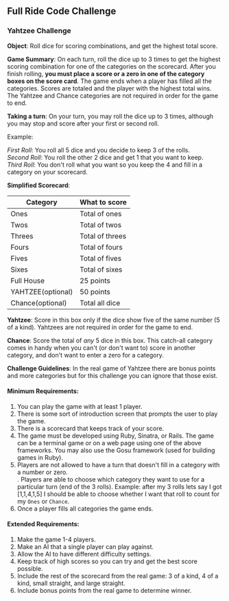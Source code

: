 ## Full Ride Code Challenge

### Yahtzee Challenge

**Object**: Roll dice for scoring combinations, and get the highest total score.

**Game Summary**: On each turn, roll the dice up to 3 times to get the highest 
scoring combination for one of the categories on the scorecard.  After you
finish rolling, **you must place a score or a zero in one of the category boxes on
the score card**.  The game ends when a player has filled all the categories.
Scores are totaled and the player with the highest total wins.  The Yahtzee and
Chance categories are not required in order for the game to end.

**Taking a turn**: On your turn, you may roll the dice up to 3 times, although
you may stop and score after your first or second roll.

Example:  

_First Roll_: You roll all 5 dice and you decide to keep 3 of the rolls.  
_Second Roll_: You roll the other 2 dice and get 1 that you want to keep.  
_Third Roll_: You don't roll what you want so you keep the 4 and fill in a
category on your scorecard.  

**Simplified Scorecard**:  

|Category         |What to score  |
|-----------------|---------------|
|Ones             |Total of ones  |
|Twos             |Total of twos  |
|Threes           |Total of threes|
|Fours            |Total of fours |
|Fives            |Total of fives |
|Sixes            |Total of sixes |
|Full House       |25 points      |
|YAHTZEE(optional)|50 points      |
|Chance(optional) |Total all dice |


**Yahtzee**: Score in this box only if the dice show five of the same number (5
of a kind).  Yahtzees are not required in order for the game to end.  

**Chance**: Score the total of _any_ 5 dice in this box.  This catch-all
category comes in handy when you can't (or don't want to) score in another
category, and don't want to enter a zero for a category.

**Challenge Guidelines**: In the real game of Yahtzee there are bonus points and
more categories but for this challenge you can ignore that those exist.

#### Minimum Requirements:  
1.  You can play the game with at least 1 player.  
2.  There is some sort of introduction screen that prompts the user to play the game.  
3.  There is a scorecard that keeps track of your score.  
4.  The game must be developed using Ruby, Sinatra, or Rails.  The game can be a
terminal game or on a web page using one of the above frameworks.  You may also
use the Gosu framework (used for building games in Ruby).
5.  Players are not allowed to have a turn that doesn't fill in a category with
a number or zero.  
.  Players are able to choose which category they want to use for a particular
turn (end of the 3 rolls).  Example: after my 3 rolls lets say I got [1,1,4,1,5] I should be able to choose
whether I want that roll to count for my `Ones` or `Chance`.  
7.  Once a player fills all categories the game ends.  


#### Extended Requirements:
1.  Make the game 1-4 players.  
2.  Make an AI that a single player can play against.  
3.  Allow the AI to have different difficulty settings.  
4.  Keep track of high scores so you can try and get the best score possible.  
5.  Include the rest of the scorecard from the real game: 3 of a kind, 4 of a
kind, small straight, and large straight.
6.  Include bonus points from the real game to determine winner.

